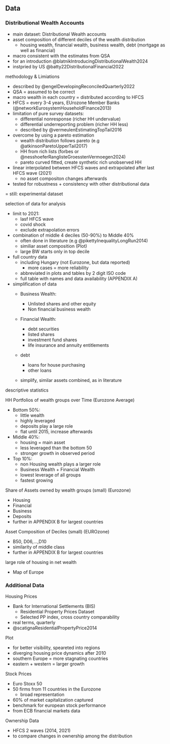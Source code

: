## Data

### Distributional Wealth Accounts

- main dataset: Distributional Wealth accounts
- asset composition of different deciles of the wealth distribution
  - housing wealth, financial wealth, business wealth, debt (mortgage as well as financial)
- macro consistent with the estimates from QSA
- for an introduction @blatnikIntroducingDistributionalWealth2024
- instpried by US @batty22DistributionalFinancial2022



methodology & Limiations

- described by @engelDevelopingReconciledQuarterly2022
- QSA = assumed to be correct
- macro wealth in each country = distributed according to HFCS
- HFCS = every 3-4 years, EUrozone Member Banks (@networkEurosystemHouseholdFinance2013)
- limitation of pure survey datasets:
  - differential nonresponse (richer HH undervalue)
  - differential underreporting problem (richer HH less)
  - described by @vermeulenEstimatingTopTail2016
- overcome by using a pareto estimation
  - wealth distribution follows pareto (e.g @atkinsonParetoUpperTail2017)
  - HH from rich lists (forbes or @nesshoeferRanglisteGroesstenVermoegen2024)
  - pareto curved fitted, create synthetic rich unobserved HH
- linear interpolated between HFCS waves and extrapolated after last HFCS wave (2021)
  - no asset compositon changes afterwards
- tested for robustness + consistency with other distributional data

= still: experimental dataset



selection of data for analysis

- limit to 2021: 
  - lasf HFCS wave
  - covid shock
  - exclude extrapolation errors 
- combination of middle 4 deciles (50-90%) to Middle 40%
  - often done in literature (e.g @pikettyInequalityLongRun2014)
  - similiar asset composition (Plot)
  - large BW starts only in top decile 
- full country data
  - including Hungary (not Eurozone, but data reported)
    - more cases = more reliability
  - abbreviated in plots and tables by 2 digit ISO code
  - full table with names and data availability (APPENDIX A)
- simplification of data
  - Business Wealth:  
    - Unlisted shares and other equity
    - Non financial business wealth

  - Financial Wealth: 
    - debt securities
    - listed shares
    - investment fund shares
    - life insurance and annuity entitlements

  - debt
    - loans for house purchasing
    - other loans

  - simplify, similar assets combined, as in literature




descriptive statistics

HH Portfolios of wealth groups over Time (Eurozone Average)

- Bottom 50%:
  - little wealth
  - highly leveraged
  - deposits play a large role
  - flat until 2015, increase afterwards
- Middle 40%:
  - housing = main asset
  - less leveraged than the bottom 50
  - stronger growth in observed period
- Top 10%:
  - non Housing wealth plays a larger role
  - Business Wealth + Financial Wealth
  - lowest leverage of all groups
  - fastest growing



Share of Assets owned by wealth groups (small) (Eurozone)

- Housing
- Financial 
- Business
- Deposits
- further in APPENDIX B for largest countries



Asset Composition of Deciles (small) (EUROzone)

- B50, D06,...,D10
- similarity of middle class
- further in APPENDIX B for largest countries



large role of housing in net wealth

- Map of Europe



### Additional Data

Housing Prices

- Bank for International Settlements (BIS) 
  - Residential Property Prices Dataset
  - Selected PP index, cross country comparability
- real terms, quarterly
- @scatignaResidentialPropertyPrice2014

Plot

- for better visibility, speareted into regions
- diverging housing price dynamics after 2010
- southern Europe = more stagnating countries
- eastern + western = larger growth





Stock Prices

- Euro Stoxx 50
- 50 firms from 11 countries in the Eurozone
  - broad representation
- 60% of market capitalization captured
- benchmark for european stock performance
- from ECB financial markets data



Ownership Data

- HFCS 2 waves (2014, 2021)
- to compare changes in ownership among the distribution





